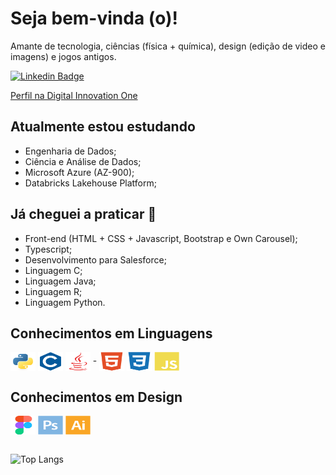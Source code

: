 # Seja bem-vinda (o)!

Amante de tecnologia, ciências (física + química), design (edição de video e imagens) e jogos antigos. 


[![Linkedin Badge](https://img.shields.io/badge/-Sarah%20Soares-6633cc?style=flat-square&logo=Linkedin&logoColor=white&link=https://www.linkedin.com/in/sarah-soares-gs/)](https://www.linkedin.com/in/sarah-soares-gs/) 

<a href="https://web.dio.me/users/sarah_soares7?tab=achievements" target="_blank"> Perfil na Digital Innovation One </a>

## Atualmente estou estudando
 - Engenharia de Dados;
 - Ciência e Análise de Dados;
 - Microsoft Azure (AZ-900);
 - Databricks Lakehouse Platform;

## Já cheguei a praticar 👀
- Front-end (HTML + CSS + Javascript, Bootstrap e Own Carousel);
- Typescript;
- Desenvolvimento para Salesforce;
- Linguagem C;
- Linguagem Java;
- Linguagem R;
- Linguagem Python.

## Conhecimentos em Linguagens
 <img align="center" height="30" width="40" src="https://raw.githubusercontent.com/devicons/devicon/master/icons/python/python-original.svg"> <img align="center" height="30" width="40" src="https://raw.githubusercontent.com/devicons/devicon/master/icons/c/c-plain.svg">  <img align="center" height="30" width="40" src="https://raw.githubusercontent.com/devicons/devicon/master/icons/java/java-plain.svg"> - <img align="center" height="30" width="40" src="https://raw.githubusercontent.com/devicons/devicon/master/icons/html5/html5-plain.svg">  <img align="center" height="30" width="40" src="https://raw.githubusercontent.com/devicons/devicon/master/icons/css3/css3-plain.svg"> <img align="center" height="30" width="40" src="https://raw.githubusercontent.com/devicons/devicon/master/icons/javascript/javascript-plain.svg"> 
 
## Conhecimentos em Design
<img align="center" height="30" width="40" src="https://raw.githubusercontent.com/devicons/devicon/master/icons/figma/figma-original.svg"> <img align="center" height="30" width="40" src="https://raw.githubusercontent.com/devicons/devicon/master/icons/photoshop/photoshop-plain.svg"> <img align="center" height="30" width="40" src="https://raw.githubusercontent.com/devicons/devicon/master/icons/illustrator/illustrator-plain.svg"> 


<br> ![Top Langs](https://github-readme-stats.vercel.app/api/top-langs/?username=sarahsoaressilva&layout=compact) 


